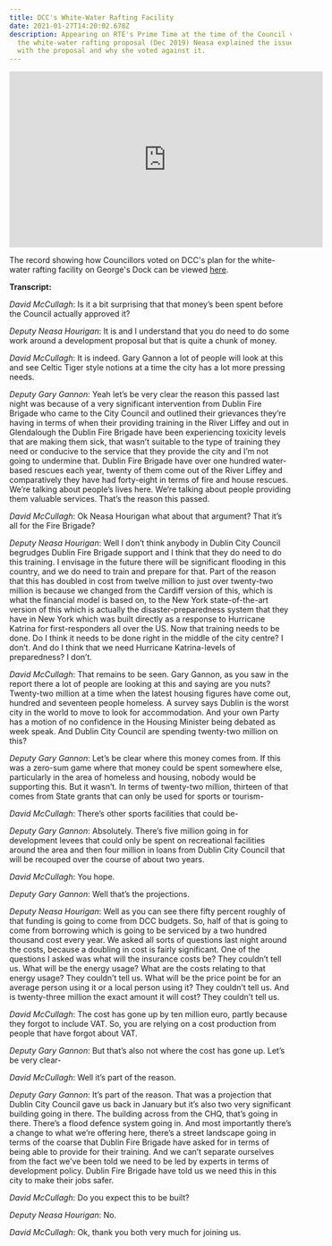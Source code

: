 ```yaml
---
title: DCC's White-Water Rafting Facility
date: 2021-01-27T14:20:02.678Z
description: Appearing on RTÉ's Prime Time at the time of the Council vote on
  the white-water rafting proposal (Dec 2019) Neasa explained the issues she had
  with the proposal and why she voted against it.
---
```

<iframe width="560" height="315" src="https://www.youtube.com/embed/UyeJKJEtjLk" frameborder="0" allow="accelerometer; autoplay; clipboard-write; encrypted-media; gyroscope; picture-in-picture" allowfullscreen></iframe>

The record showing how Councillors voted on DCC's plan for the white-water rafting facility on George's Dock can be viewed [here](https://www.counciltracker.ie/motions/f5445c13).

**Transcript:** 

*David McCullagh*: Is it a bit surprising that that money’s been spent before the Council actually approved it?

*Deputy Neasa Hourigan*: It is and I understand that you do need to do some work around a development proposal but that is quite a chunk of money.

*David McCullagh*: It is indeed. Gary Gannon a lot of people will look at this and see Celtic Tiger style notions at a time the city has a lot more pressing needs.

*Deputy Gary Gannon*: Yeah let’s be very clear the reason this passed last night was because of a very significant intervention from Dublin Fire Brigade who came to the City Council and outlined their grievances they’re having in terms of when their providing training in the River Liffey and out in Glendalough the Dublin Fire Brigade have been experiencing toxicity levels that are making them sick, that wasn’t suitable to the type of training they need or conducive to the service that they provide the city and I’m not going to undermine that. Dublin Fire Brigade have over one hundred water-based rescues each year, twenty of them come out of the River Liffey and comparatively they have had forty-eight in terms of fire and house rescues. We’re talking about people’s lives here. We’re talking about people providing them valuable services. That’s the reason this passed.

*David McCullagh*: Ok Neasa Hourigan what about that argument? That it’s all for the Fire Brigade?

*Deputy Neasa Hourigan*: Well I don’t think anybody in Dublin City Council begrudges Dublin Fire Brigade support and I think that they do need to do this training. I envisage in the future there will be significant flooding in this country, and we do need to train and prepare for that. Part of the reason that this has doubled in cost from twelve million to just over twenty-two million is because we changed from the Cardiff version of this, which is what the financial model is based on, to the New York state-of-the-art version of this which is actually the disaster-preparedness system that they have in New York which was built directly as a response to Hurricane Katrina for first-responders all over the US. Now that training needs to be done. Do I think it needs to be done right in the middle of the city centre? I don’t. And do I think that we need Hurricane Katrina-levels of preparedness? I don’t.

*David McCullagh*: That remains to be seen. Gary Gannon, as you saw in the report there a lot of people are looking at this and saying are you nuts? Twenty-two million at a time when the latest housing figures have come out, hundred and seventeen people homeless. A survey says Dublin is the worst city in the world to move to look for accommodation. And your own Party has a motion of no confidence in the Housing Minister being debated as week speak. And Dublin City Council are spending twenty-two million on this?

*Deputy Gary Gannon*: Let’s be clear where this money comes from. If this was a zero-sum game where that money could be spent somewhere else, particularly in the area of homeless and housing, nobody would be supporting this. But it wasn’t. In terms of twenty-two million, thirteen of that comes from State grants that can only be used for sports or tourism-

*David McCullagh*: There’s other sports facilities that could be-

*Deputy Gary Gannon*: Absolutely. There’s five million going in for development levees that could only be spent on recreational facilities around the area and then four million in loans from Dublin City Council that will be recouped over the course of about two years.

*David McCullagh*: You hope.

*Deputy Gary Gannon*: Well that’s the projections.

*Deputy Neasa Hourigan*:  Well as you can see there fifty percent roughly of that funding is going to come from DCC budgets. So, half of that is going to come from borrowing which is going to be serviced by a two hundred thousand cost every year. We asked all sorts of questions last night around the costs, because a doubling in cost is fairly significant. One of the questions I asked was what will the insurance costs be? They couldn’t tell us. What will be the energy usage? What are the costs relating to that energy usage? They couldn’t tell us. What will be the price point be for an average person using it or a local person using it? They couldn’t tell us. And is twenty-three million the exact amount it will cost? They couldn’t tell us.

*David McCullagh*: The cost has gone up by ten million euro, partly because they forgot to include VAT. So, you are relying on a cost production from people that have forgot about VAT.

*Deputy Gary Gannon*: But that’s also not where the cost has gone up. Let’s be very clear-

*David McCullagh*: Well it’s part of the reason.

*Deputy Gary Gannon*: It’s part of the reason. That was a projection that Dublin City Council gave us back in January but it’s also two very significant building going in there. The building across from the CHQ, that’s going in there. There’s a flood defence system going in. And most importantly there’s a change to what we’re offering here, there’s a street landscape going in terms of the coarse that Dublin Fire Brigade have asked for in terms of being able to provide for their training. And we can’t separate ourselves from the fact we’ve been told we need to be led by experts in terms of development policy. Dublin Fire Brigade have told us we need this in this city to make their jobs safer.

*David McCullagh*: Do you expect this to be built?

*Deputy Neasa Hourigan*: No.

*David McCullagh*: Ok, thank you both very much for joining us.
